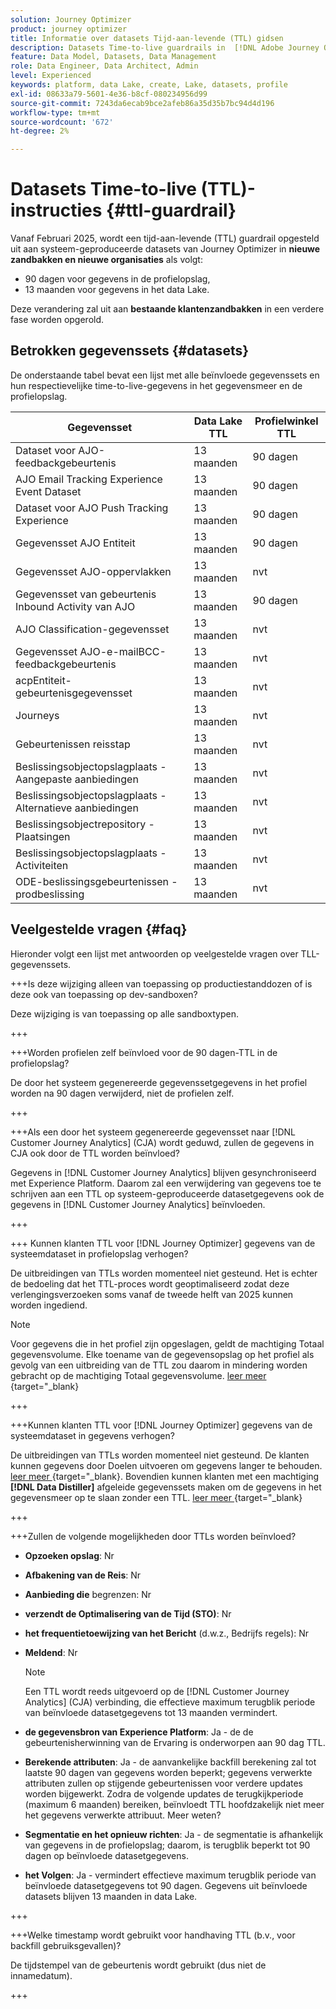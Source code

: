 ```yaml
---
solution: Journey Optimizer
product: journey optimizer
title: Informatie over datasets Tijd-aan-levende (TTL) gidsen
description: Datasets Time-to-live guardrails in  [!DNL Adobe Journey Optimizer]
feature: Data Model, Datasets, Data Management
role: Data Engineer, Data Architect, Admin
level: Experienced
keywords: platform, data Lake, create, Lake, datasets, profile
exl-id: 08633a79-5601-4e36-b8cf-080234956d99
source-git-commit: 7243da6ecab9bce2afeb86a35d35b7bc94d4d196
workflow-type: tm+mt
source-wordcount: '672'
ht-degree: 2%

---
```


# Datasets Time-to-live (TTL)-instructies {#ttl-guardrail}

Vanaf Februari 2025, wordt een tijd-aan-levende (TTL) guardrail opgesteld uit aan systeem-geproduceerde datasets van Journey Optimizer in **nieuwe zandbakken en nieuwe organisaties** als volgt:

* 90 dagen voor gegevens in de profielopslag,
* 13 maanden voor gegevens in het data Lake.

Deze verandering zal uit aan **bestaande klantenzandbakken** in een verdere fase worden opgerold.

## Betrokken gegevenssets {#datasets}

De onderstaande tabel bevat een lijst met alle beïnvloede gegevenssets en hun respectievelijke time-to-live-gegevens in het gegevensmeer en de profielopslag.

| Gegevensset | Data Lake TTL | Profielwinkel TTL |
|------|-----|-----|
| Dataset voor AJO-feedbackgebeurtenis | 13 maanden | 90 dagen |
| AJO Email Tracking Experience Event Dataset | 13 maanden | 90 dagen |
| Dataset voor AJO Push Tracking Experience | 13 maanden | 90 dagen |
| Gegevensset AJO Entiteit | 13 maanden | 90 dagen |
| Gegevensset AJO-oppervlakken | 13 maanden | nvt |
| Gegevensset van gebeurtenis Inbound Activity van AJO | 13 maanden | 90 dagen |
| AJO Classification-gegevensset | 13 maanden | nvt |
| Gegevensset AJO-e-mailBCC-feedbackgebeurtenis | 13 maanden | nvt |
| acpEntiteit-gebeurtenisgegevensset | 13 maanden | nvt |
| Journeys | 13 maanden | nvt |
| Gebeurtenissen reisstap | 13 maanden | nvt |
| Beslissingsobjectopslagplaats - Aangepaste aanbiedingen | 13 maanden | nvt |
| Beslissingsobjectopslagplaats - Alternatieve aanbiedingen | 13 maanden | nvt |
| Beslissingsobjectrepository - Plaatsingen | 13 maanden | nvt |
| Beslissingsobjectopslagplaats - Activiteiten | 13 maanden | nvt |
| ODE-beslissingsgebeurtenissen - prodbeslissing | 13 maanden | nvt |

## Veelgestelde vragen {#faq}

Hieronder volgt een lijst met antwoorden op veelgestelde vragen over TLL-gegevenssets.

+++Is deze wijziging alleen van toepassing op productiestanddozen of is deze ook van toepassing op dev-sandboxen?

Deze wijziging is van toepassing op alle sandboxtypen.

+++

+++Worden profielen zelf beïnvloed voor de 90 dagen-TTL in de profielopslag?

De door het systeem gegenereerde gegevenssetgegevens in het profiel worden na 90 dagen verwijderd, niet de profielen zelf.

+++

+++Als een door het systeem gegenereerde gegevensset naar [!DNL Customer Journey Analytics] (CJA) wordt geduwd, zullen de gegevens in CJA ook door de TTL worden beïnvloed?

Gegevens in [!DNL Customer Journey Analytics] blijven gesynchroniseerd met Experience Platform. Daarom zal een verwijdering van gegevens toe te schrijven aan een TTL op systeem-geproduceerde datasetgegevens ook de gegevens in [!DNL Customer Journey Analytics] beïnvloeden.

+++

+++ Kunnen klanten TTL voor [!DNL Journey Optimizer] gegevens van de systeemdataset in profielopslag verhogen?

De uitbreidingen van TTLs worden momenteel niet gesteund. Het is echter de bedoeling dat het TTL-proces wordt geoptimaliseerd zodat deze verlengingsverzoeken soms vanaf de tweede helft van 2025 kunnen worden ingediend.

>[!NOTE]
>
>Voor gegevens die in het profiel zijn opgeslagen, geldt de machtiging Totaal gegevensvolume. Elke toename van de gegevensopslag op het profiel als gevolg van een uitbreiding van de TTL zou daarom in mindering worden gebracht op de machtiging Totaal gegevensvolume. [ leer meer ](https://experienceleague.adobe.com/docs/experience-platform/landing/license/total-data-volume.html) {target="_blank}

+++

+++Kunnen klanten TTL voor [!DNL Journey Optimizer] gegevens van de systeemdataset in gegevens verhogen?

De uitbreidingen van TTLs worden momenteel niet gesteund. De klanten kunnen gegevens door Doelen uitvoeren om gegevens langer te behouden. [ leer meer ](https://experienceleague.adobe.com/docs/experience-platform/destinations/ui/activate/export-datasets.html) {target="_blank}. Bovendien kunnen klanten met een machtiging **[!DNL Data Distiller]** afgeleide gegevenssets maken om de gegevens in het gegevensmeer op te slaan zonder een TTL. [ leer meer ](https://experienceleague.adobe.com/en/docs/experience-platform/query/data-distiller/derived-datasets/overview) {target="_blank}

+++

+++Zullen de volgende mogelijkheden door TTLs worden beïnvloed?

* **Opzoeken opslag**: Nr
* **Afbakening van de Reis**: Nr
* **Aanbieding die** begrenzen: Nr
* **verzendt de Optimalisering van de Tijd (STO)**: Nr
* **het frequentietoewijzing van het Bericht** (d.w.z., Bedrijfs regels): Nr
* **Meldend**: Nr

  >[!NOTE]
  >
  >Een TTL wordt reeds uitgevoerd op de [!DNL Customer Journey Analytics] (CJA) verbinding, die effectieve maximum terugblik periode van beïnvloede datasetgegevens tot 13 maanden vermindert.

* **de gegevensbron van Experience Platform**: Ja - de de gebeurtenisherwinning van de Ervaring is onderworpen aan 90 dag TTL.
* **Berekende attributen**: Ja - de aanvankelijke backfill berekening zal tot laatste 90 dagen van gegevens worden beperkt; gegevens verwerkte attributen zullen op stijgende gebeurtenissen voor verdere updates worden bijgewerkt. Zodra de volgende updates de terugkijkperiode (maximum 6 maanden) bereiken, beïnvloedt TTL hoofdzakelijk niet meer het gegevens verwerkte attribuut. Meer weten?
* **Segmentatie en het opnieuw richten**: Ja - de segmentatie is afhankelijk van gegevens in de profielopslag; daarom, is terugblik beperkt tot 90 dagen op beïnvloede datasetgegevens.
* **het Volgen**: Ja - vermindert effectieve maximum terugblik periode van beïnvloede datasetgegevens tot 90 dagen. Gegevens uit beïnvloede datasets blijven 13 maanden in data Lake.

+++

+++Welke timestamp wordt gebruikt voor handhaving TTL (b.v., voor backfill gebruiksgevallen)?

De tijdstempel van de gebeurtenis wordt gebruikt (dus niet de innamedatum).

+++
